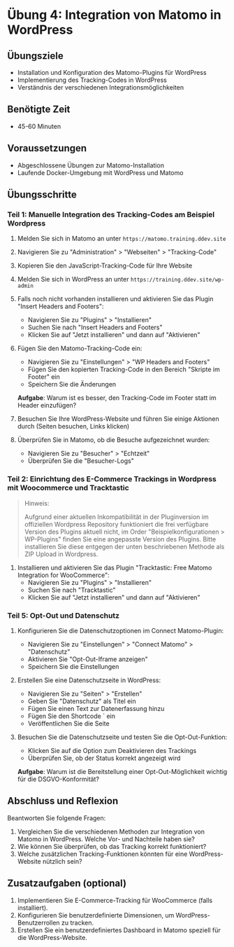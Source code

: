 # Übung 4: Integration von Matomo in WordPress

## Übungsziele
- Installation und Konfiguration des Matomo-Plugins für WordPress
- Implementierung des Tracking-Codes in WordPress
- Verständnis der verschiedenen Integrationsmöglichkeiten

## Benötigte Zeit
- 45-60 Minuten

## Voraussetzungen
- Abgeschlossene Übungen zur Matomo-Installation
- Laufende Docker-Umgebung mit WordPress und Matomo

## Übungsschritte

### Teil 1: Manuelle Integration des Tracking-Codes am Beispiel Wordpress

1. Melden Sie sich in Matomo an unter `https://matomo.training.ddev.site`

2. Navigieren Sie zu "Administration" > "Webseiten" > "Tracking-Code"

3. Kopieren Sie den JavaScript-Tracking-Code für Ihre Website

4. Melden Sie sich in WordPress an unter `https://training.ddev.site/wp-admin`

5. Falls noch nicht vorhanden installieren und aktivieren Sie das Plugin "Insert Headers and Footers":
   - Navigieren Sie zu "Plugins" > "Installieren"
   - Suchen Sie nach "Insert Headers and Footers"
   - Klicken Sie auf "Jetzt installieren" und dann auf "Aktivieren"

6. Fügen Sie den Matomo-Tracking-Code ein:
   - Navigieren Sie zu "Einstellungen" > "WP Headers and Footers"
   - Fügen Sie den kopierten Tracking-Code in den Bereich "Skripte im Footer" ein
   - Speichern Sie die Änderungen
   
   **Aufgabe**: Warum ist es besser, den Tracking-Code im Footer statt im Header einzufügen?

7. Besuchen Sie Ihre WordPress-Website und führen Sie einige Aktionen durch (Seiten besuchen, Links klicken)

8. Überprüfen Sie in Matomo, ob die Besuche aufgezeichnet wurden:
   - Navigieren Sie zu "Besucher" > "Echtzeit"
   - Überprüfen Sie die "Besucher-Logs"

### Teil 2: Einrichtung des E-Commerce Trackings in Wordpress mit Woocommerce und Tracktastic

> Hinweis:
> 
> Aufgrund einer aktuellen Inkompatibilität in der Pluginversion im offiziellen Wordpress Repository funktioniert die
> frei verfügbare Version des Plugins aktuell nicht, im Order "Beispielkonfigurationen > WP-Plugins" finden Sie eine angepasste Version
> des Plugins. Bitte installieren Sie diese entgegen der unten beschriebenen Methode als ZIP Upload in Wordpress.

1. Installieren und aktivieren Sie das Plugin "Tracktastic: Free Matomo Integration for WooCommerce":
   - Navigieren Sie zu "Plugins" > "Installieren"
   - Suchen Sie nach "Tracktastic"
   - Klicken Sie auf "Jetzt installieren" und dann auf "Aktivieren"
   
### Teil 5: Opt-Out und Datenschutz

1. Konfigurieren Sie die Datenschutzoptionen im Connect Matomo-Plugin:
   - Navigieren Sie zu "Einstellungen" > "Connect Matomo" > "Datenschutz"
   - Aktivieren Sie "Opt-Out-Iframe anzeigen"
   - Speichern Sie die Einstellungen

2. Erstellen Sie eine Datenschutzseite in WordPress:
   - Navigieren Sie zu "Seiten" > "Erstellen"
   - Geben Sie "Datenschutz" als Titel ein
   - Fügen Sie einen Text zur Datenerfassung hinzu
   - Fügen Sie den Shortcode ` ein
   - Veröffentlichen Sie die Seite

3. Besuchen Sie die Datenschutzseite und testen Sie die Opt-Out-Funktion:
   - Klicken Sie auf die Option zum Deaktivieren des Trackings
   - Überprüfen Sie, ob der Status korrekt angezeigt wird
   
   **Aufgabe**: Warum ist die Bereitstellung einer Opt-Out-Möglichkeit wichtig für die DSGVO-Konformität?

## Abschluss und Reflexion

Beantworten Sie folgende Fragen:

1. Vergleichen Sie die verschiedenen Methoden zur Integration von Matomo in WordPress. Welche Vor- und Nachteile haben sie?
2. Wie können Sie überprüfen, ob das Tracking korrekt funktioniert?
3. Welche zusätzlichen Tracking-Funktionen könnten für eine WordPress-Website nützlich sein?

## Zusatzaufgaben (optional)

1. Implementieren Sie E-Commerce-Tracking für WooCommerce (falls installiert).
2. Konfigurieren Sie benutzerdefinierte Dimensionen, um WordPress-Benutzerrollen zu tracken.
3. Erstellen Sie ein benutzerdefiniertes Dashboard in Matomo speziell für die WordPress-Website.
